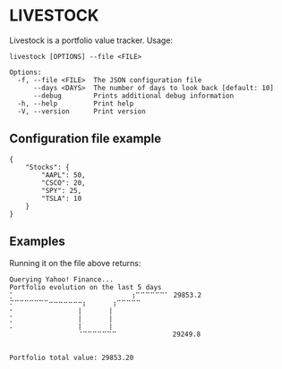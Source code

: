 # LIVESTOCK

Livestock is a portfolio value tracker. Usage:

```
livestock [OPTIONS] --file <FILE>

Options:
  -f, --file <FILE>  The JSON configuration file
      --days <DAYS>  The number of days to look back [default: 10]
      --debug        Prints additional debug information
  -h, --help         Print help
  -V, --version      Print version
```

## Configuration file example

```
{
    "Stocks": {
        "AAPL": 50,
        "CSCO": 20,
        "SPY": 25,
        "TSLA": 10
    }
}
```

## Examples

Running it on the file above returns:

```./livestock -f stocks.json --days 5
Querying Yahoo! Finance...
Portfolio evolution on the last 5 days
⡁                             ⢰⠉⠉⠉⠉⠉⠉⠁ 29853.2
⠍⠉⠉⠉⠉⠉⠉⠉⠒⠒⠒⠒⠒⠒⠒⡆      ⢰⠉⠉⠉⠉⠉          
⠂                ⡇      ⢸               
⡁                ⡇      ⢸               
⠄                ⡇      ⢸               
                 ⠈⠉⠉⠉⠉⠉⠉⠉              29249.8


Portfolio total value: 29853.20
```

